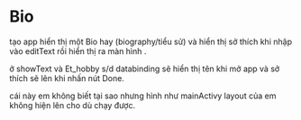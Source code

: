 # Bio
tạo app hiển thị một Bio hay (biography/tiểu sử) và hiển thị sở thích khi nhập vào editText rồi hiển thị ra màn hình .

ở showText và Et_hobby s/d databinding sẽ hiển thị tên khi mở app và sở thích sẽ lên khi nhấn nút Done.

cái này em không biết tại sao nhưng hình như mainActivy layout của em không hiện lên cho dù chạy được.
